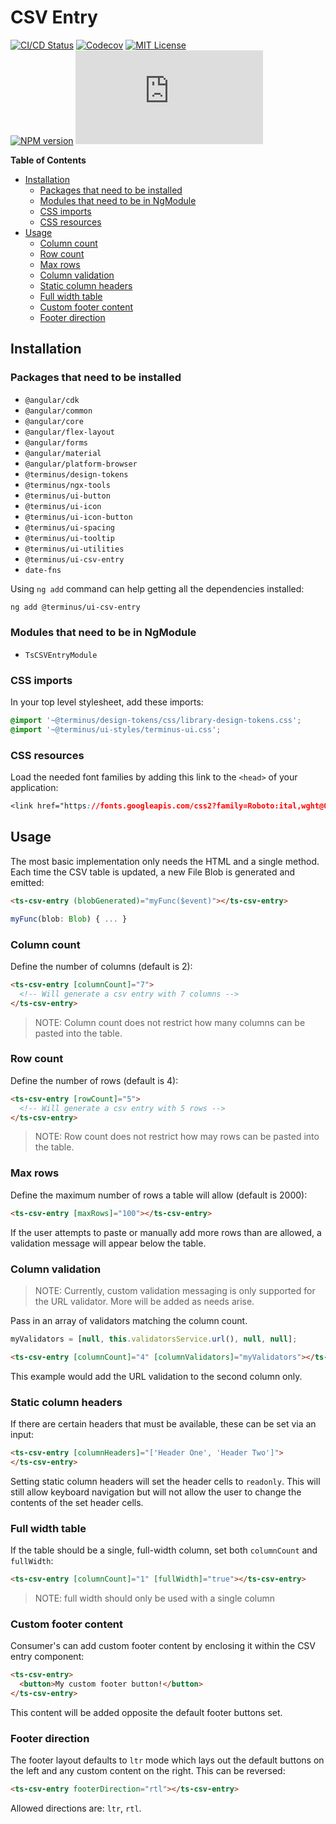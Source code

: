 <h1>CSV Entry</h1>

[![CI/CD Status][github-action-badge]][github-action-link] [![Codecov][codecov-badge]][codecov-project] [![MIT License][license-image]][license-url]  
[![NPM version][npm-version-image]][npm-package] [![Library size][file-size-badge]][raw-distribution-js]

<!-- START doctoc generated TOC please keep comment here to allow auto update -->
<!-- DON'T EDIT THIS SECTION, INSTEAD RE-RUN doctoc TO UPDATE -->
**Table of Contents**

- [Installation](#installation)
  - [Packages that need to be installed](#packages-that-need-to-be-installed)
  - [Modules that need to be in NgModule](#modules-that-need-to-be-in-ngmodule)
  - [CSS imports](#css-imports)
  - [CSS resources](#css-resources)
- [Usage](#usage)
  - [Column count](#column-count)
  - [Row count](#row-count)
  - [Max rows](#max-rows)
  - [Column validation](#column-validation)
  - [Static column headers](#static-column-headers)
  - [Full width table](#full-width-table)
  - [Custom footer content](#custom-footer-content)
  - [Footer direction](#footer-direction)

<!-- END doctoc generated TOC please keep comment here to allow auto update -->

## Installation

### Packages that need to be installed

- `@angular/cdk`
- `@angular/common`
- `@angular/core`
- `@angular/flex-layout`
- `@angular/forms`
- `@angular/material`
- `@angular/platform-browser`
- `@terminus/design-tokens`
- `@terminus/ngx-tools`
- `@terminus/ui-button`
- `@terminus/ui-icon`
- `@terminus/ui-icon-button`
- `@terminus/ui-spacing`
- `@terminus/ui-tooltip`
- `@terminus/ui-utilities`
- `@terminus/ui-csv-entry`
- `date-fns`

Using `ng add` command can help getting all the dependencies installed:

```bash
ng add @terminus/ui-csv-entry
```

### Modules that need to be in NgModule

- `TsCSVEntryModule`

### CSS imports

In your top level stylesheet, add these imports:

```css
@import '~@terminus/design-tokens/css/library-design-tokens.css';
@import '~@terminus/ui-styles/terminus-ui.css';
```  

### CSS resources

Load the needed font families by adding this link to the `<head>` of your application:

```css
<link href="https://fonts.googleapis.com/css2?family=Roboto:ital,wght@0,400;0,500;0,700;1,400&display=swap" rel="stylesheet">
```

## Usage

The most basic implementation only needs the HTML and a single method. Each time the CSV table is updated, a new File
Blob is generated and emitted:

```html
<ts-csv-entry (blobGenerated)="myFunc($event)"></ts-csv-entry>
```

```typescript
myFunc(blob: Blob) { ... }
```

### Column count

Define the number of columns (default is 2):

```html
<ts-csv-entry [columnCount]="7">
  <!-- Will generate a csv entry with 7 columns -->
</ts-csv-entry>
```

> NOTE: Column count does not restrict how many columns can be pasted into the table.

### Row count

Define the number of rows (default is 4):

```html
<ts-csv-entry [rowCount]="5">
  <!-- Will generate a csv entry with 5 rows -->
</ts-csv-entry>
```

> NOTE: Row count does not restrict how may rows can be pasted into the table.

### Max rows

Define the maximum number of rows a table will allow (default is 2000):

```html
<ts-csv-entry [maxRows]="100"></ts-csv-entry>
```

If the user attempts to paste or manually add more rows than are allowed, a validation message will appear below the table.

### Column validation

> NOTE: Currently, custom validation messaging is only supported for the URL validator. More will be added as needs arise.

Pass in an array of validators matching the column count.

```typescript
myValidators = [null, this.validatorsService.url(), null, null];
```

```html
<ts-csv-entry [columnCount]="4" [columnValidators]="myValidators"></ts-csv-entry>
```

This example would add the URL validation to the second column only.

### Static column headers

If there are certain headers that must be available, these can be set via an input:

```html
<ts-csv-entry [columnHeaders]="['Header One', 'Header Two']">
</ts-csv-entry>
```

Setting static column headers will set the header cells to `readonly`. This will still allow keyboard navigation but will not allow the user
to change the contents of the set header cells.

### Full width table

If the table should be a single, full-width column, set both `columnCount` and `fullWidth`:

```html
<ts-csv-entry [columnCount]="1" [fullWidth]="true"></ts-csv-entry>
```
> NOTE: full width should only be used with a single column

### Custom footer content

Consumer's can add custom footer content by enclosing it within the CSV entry component:

```html
<ts-csv-entry>
  <button>My custom footer button!</button>
</ts-csv-entry>
```

This content will be added opposite the default footer buttons set.

### Footer direction

The footer layout defaults to `ltr` mode which lays out the default buttons on the left and any custom content on the
right. This can be reversed:

```html
<ts-csv-entry footerDirection="rtl"></ts-csv-entry>
```

Allowed directions are: `ltr`, `rtl`.


<!-- Links -->
[license-url]:         https://github.com/GetTerminus/terminus-oss/blob/release/LICENSE
[license-image]:       http://img.shields.io/badge/license-MIT-blue.svg
[codecov-project]:     https://codecov.io/gh/GetTerminus/terminus-oss
[codecov-badge]:       https://codecov.io/gh/GetTerminus/terminus-oss/branch/release/graph/badge.svg
[npm-version-image]:   http://img.shields.io/npm/v/@terminus/ui-csv-entry.svg
[npm-package]:         https://www.npmjs.com/package/@terminus/ui-csv-entry
[github-action-badge]: https://github.com/GetTerminus/terminus-oss/workflows/Release%20CI/badge.svg
[github-action-link]:  https://github.com/GetTerminus/terminus-oss/actions?query=workflow%3A%22CI+Release%22
[file-size-badge]:     http://img.badgesize.io/https://unpkg.com/@terminus/ui-csv-entry/bundles/terminus-ui-csv-entry.umd.min.js?compression=gzip
[raw-distribution-js]: https://unpkg.com/@terminus/ui-csv-entry/bundles/terminus-ui-csv-entry.umd.js
